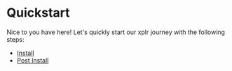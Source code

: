 # Quickstart

Nice to you have here! Let's quickly start our xplr journey with the
following steps:

- [Install][1]
- [Post Install][2]

[1]: install.md
[2]: post-install.md
